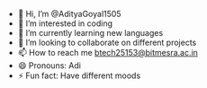 - 👋 Hi, I’m @AdityaGoyal1505
- 👀 I’m interested in coding
- 🌱 I’m currently learning new languages
- 💞️ I’m looking to collaborate on different projects
- 📫 How to reach me btech25153@bitmesra.ac.in
- 😄 Pronouns: Adi
- ⚡ Fun fact: Have different moods

<!---
AdityaGoyal1505/AdityaGoyal1505 is a ✨ special ✨ repository because its `README.md` (this file) appears on your GitHub profile.
You can click the Preview link to take a look at your changes.
--->
